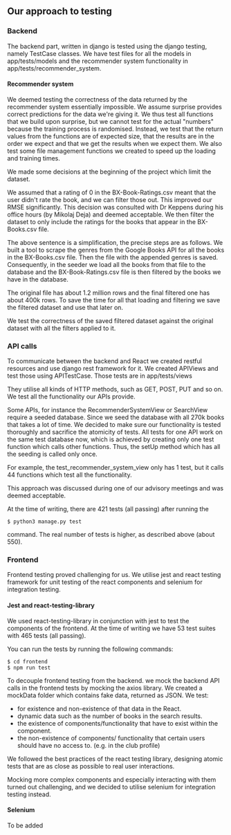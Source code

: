 ## Our approach to testing

### Backend
The backend part, written in django is tested using the django testing, namely TestCase classes. We have test
files for all the models in app/tests/models and the recommender system functionality in app/tests/recommender_system.

#### Recommender system
We deemed testing the correctness of the data returned by the recommender system essentially impossible. We assume surprise
provides correct predictions for the data we're giving it. We thus test all functions that we build upon surprise, 
but we cannot test for the actual "numbers" because the training process is randomised. Instead, we test that the 
return values from the functions are of expected size, that the results are in the order we expect and that we get the
results when we expect them. We also test some file management functions we created to speed up the loading and training times.

We made some decisions at the beginning of the project which limit the dataset.

We assumed that a rating of 0 in the BX-Book-Ratings.csv meant that the user didn't rate the book, and we can filter those
out. This improved our RMSE significantly. This decision was consulted with Dr Keppens during his office hours 
(by Mikolaj Deja) and deemed acceptable.
We then filter the dataset to only include the ratings for the books that appear in the BX-Books.csv file. 

The above sentence is a simplification, the precise steps are as follows. We built a tool to scrape the genres from the 
Google Books API for all the books in the BX-Books.csv file. Then the file with the appended genres is saved.
Consequently, in the seeder we load all the books from that file to the database and the BX-Book-Ratings.csv file is 
then filtered by the books we have in the database.

The original file has about 1.2 million rows and the final filtered one has about 400k rows. To save the time for all 
that loading and filtering we save the filtered dataset and use that later on.

We test the correctness of the saved filtered dataset against the original dataset with all the filters applied to it.

### API calls
To communicate between the backend and React we created restful resources and use django rest framework for it.
We created APIViews and test those using APITestCase. Those tests are in app/tests/views

They utilise all kinds of HTTP methods, such as GET, POST, PUT and so on. We test all the functionality our APIs provide.

Some APIs, for instance the RecommenderSystemView or SearchView require a seeded database. Since we seed the database
with all 270k books that takes a lot of time. We decided to make sure our functionality is tested thoroughly and sacrifice
the atomicity of tests. All tests for one API work on the same test database now, which is achieved by creating only
one test function which calls other functions. Thus, the setUp method which has all the seeding is called only once.

For example, the test_recommender_system_view only has 1 test, but it calls 44 functions which test all the functionality.

This approach was discussed during one of our advisory meetings and was deemed acceptable.


At the time of writing, there are 421 tests (all passing) after running the 
```
$ python3 manage.py test
```
command. The real number of tests is higher, as described above (about 550).

### Frontend
Frontend testing proved challenging for us. We utilise jest and react testing framework for unit testing of the react
components and selenium for integration testing.

#### Jest and react-testing-library
We used react-testing-library in conjunction with jest to test the components of the frontend. 
At the time of writing we have 53 test suites with 465 tests (all passing).

You can run the tests by running the following commands:
```
$ cd frontend
$ npm run test
```

To decouple frontend testing from the backend. we mock the backend API calls in the frontend tests by mocking the axios library. 
We created a mockData folder which contains fake data, returned as JSON. 
We test:
+ for existence and non-existence of that data in the React.
+ dynamic data such as the number of books in the search results.
+ the existence of components/functionality that have to exist within the component.
+ the non-existence of components/ functionality that certain users should have no access to. (e.g. in the club profile)

We followed the best practices of the react testing library, designing atomic tests that are as close as possible to real user interactions.

Mocking more complex components and especially interacting with them turned out challenging, and we decided to utilise selenium for integration testing instead. 


#### Selenium
To be added
